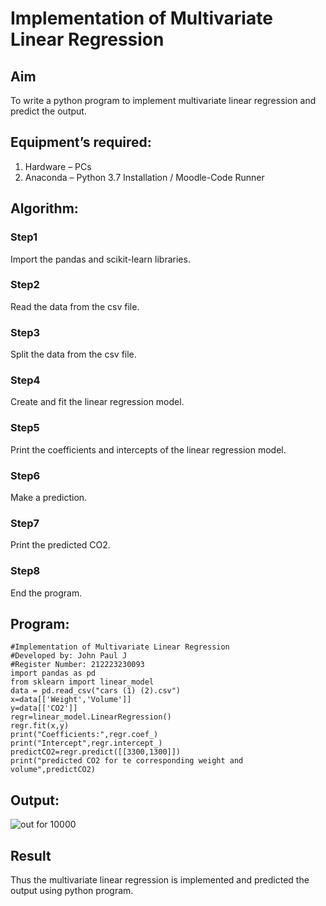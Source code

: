 # Implementation of Multivariate Linear Regression
## Aim
To write a python program to implement multivariate linear regression and predict the output.
## Equipment’s required:
1.	Hardware – PCs
2.	Anaconda – Python 3.7 Installation / Moodle-Code Runner
## Algorithm:
### Step1
Import the pandas and scikit-learn libraries.

### Step2
Read the data from the csv file.

### Step3
Split the data from the csv file.

### Step4
Create and fit the linear regression model.

### Step5
Print the coefficients and intercepts of the linear regression model.

### Step6
Make a prediction.

### Step7
Print the predicted CO2.

### Step8
End the program.

## Program:
```
#Implementation of Multivariate Linear Regression
#Developed by: John Paul J
#Register Number: 212223230093
import pandas as pd
from sklearn import linear_model
data = pd.read_csv("cars (1) (2).csv")
x=data[['Weight','Volume']]
y=data[['CO2']]
regr=linear_model.LinearRegression()
regr.fit(x,y)
print("Coefficients:",regr.coef_)
print("Intercept",regr.intercept_)
predictCO2=regr.predict([[3300,1300]])
print("predicted CO2 for te corresponding weight and volume",predictCO2)
```

## Output:
![out for 10000](https://github.com/JOHNSUBIK/Multivariate-Linear-Regression/assets/150279319/dc342208-7d3f-4824-a854-4aeec670ee52)


## Result
Thus the multivariate linear regression is implemented and predicted the output using python program.
